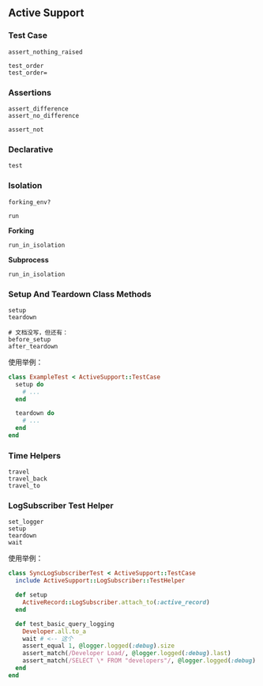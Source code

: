 ## Active Support

### Test Case

```
assert_nothing_raised

test_order
test_order=
```

### Assertions

```
assert_difference
assert_no_difference

assert_not
```

### Declarative

```
test
```

### Isolation

```
forking_env?

run
```

**Forking**

```
run_in_isolation
```

**Subprocess**

```
run_in_isolation
```

### Setup And Teardown Class Methods

```
setup
teardown

# 文档没写，但还有：
before_setup
after_teardown
```

使用举例：

```ruby
class ExampleTest < ActiveSupport::TestCase
  setup do
    # ...
  end

  teardown do
    # ...
  end
end
```

### Time Helpers

```
travel
travel_back
travel_to
```

### LogSubscriber Test Helper

```
set_logger
setup
teardown
wait
```

使用举例：

```ruby
class SyncLogSubscriberTest < ActiveSupport::TestCase
  include ActiveSupport::LogSubscriber::TestHelper

  def setup
    ActiveRecord::LogSubscriber.attach_to(:active_record)
  end

  def test_basic_query_logging
    Developer.all.to_a
    wait # <-- 这个
    assert_equal 1, @logger.logged(:debug).size
    assert_match(/Developer Load/, @logger.logged(:debug).last)
    assert_match(/SELECT \* FROM "developers"/, @logger.logged(:debug).last)
  end
end
```

